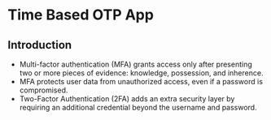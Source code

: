 # Time Based OTP App 

## Introduction

- Multi-factor authentication (MFA) grants access only after presenting two or more pieces of evidence: knowledge, possession, and inherence.
- MFA protects user data from unauthorized access, even if a password is compromised.
- Two-Factor Authentication (2FA) adds an extra security layer by requiring an additional credential beyond the username and password.







